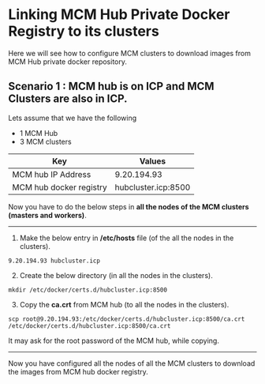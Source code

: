 # Linking MCM Hub Private Docker Registry to its clusters

Here we will see how to configure MCM clusters to download images from MCM Hub private docker repository.

## Scenario 1 : MCM hub is on ICP and MCM Clusters are also in ICP.

Lets assume that we have the following

* 1 MCM Hub
* 3 MCM clusters

Key  | Values
------------- | -------------
MCM hub IP Address  | 9.20.194.93
MCM hub docker registry | hubcluster.icp:8500


Now you have to do the below steps in **all the nodes of the MCM clusters (masters and workers)**.

-------------

1. Make the below entry in **/etc/hosts** file (of the all the nodes in the clusters).

```
9.20.194.93 hubcluster.icp
```

2. Create the below directory (in all the nodes in the clusters).

```
mkdir /etc/docker/certs.d/hubcluster.icp:8500
```

3. Copy the **ca.crt** from MCM hub (to all the nodes in the clusters).

```
scp root@9.20.194.93:/etc/docker/certs.d/hubcluster.icp:8500/ca.crt /etc/docker/certs.d/hubcluster.icp:8500/ca.crt
```

It may ask for the root password of the MCM hub, while copying.

-------------

Now you have configured all the nodes of all the MCM clusters to download the images from MCM hub docker registry.

